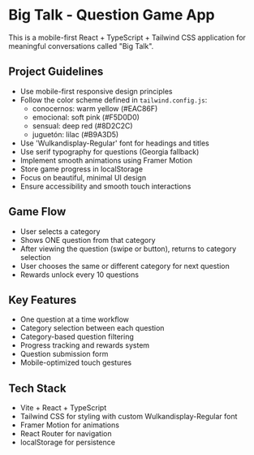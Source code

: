 <!-- Use this file to provide workspace-specific custom instructions to Copilot. For more details, visit https://code.visualstudio.com/docs/copilot/copilot-customization#_use-a-githubcopilotinstructionsmd-file -->

# Big Talk - Question Game App

This is a mobile-first React + TypeScript + Tailwind CSS application for meaningful conversations called "Big Talk".

## Project Guidelines

- Use mobile-first responsive design principles
- Follow the color scheme defined in `tailwind.config.js`:
  - conocernos: warm yellow (#EAC86F)
  - emocional: soft pink (#F5D0D0)  
  - sensual: deep red (#8D2C2C)
  - juguetón: lilac (#B9A3D5)
- Use 'Wulkandisplay-Regular' font for headings and titles
- Use serif typography for questions (Georgia fallback)
- Implement smooth animations using Framer Motion
- Store game progress in localStorage
- Focus on beautiful, minimal UI design
- Ensure accessibility and smooth touch interactions

## Game Flow

- User selects a category
- Shows ONE question from that category
- After viewing the question (swipe or button), returns to category selection
- User chooses the same or different category for next question
- Rewards unlock every 10 questions

## Key Features

- One question at a time workflow
- Category selection between each question
- Category-based question filtering
- Progress tracking and rewards system
- Question submission form
- Mobile-optimized touch gestures

## Tech Stack

- Vite + React + TypeScript
- Tailwind CSS for styling with custom Wulkandisplay-Regular font
- Framer Motion for animations
- React Router for navigation
- localStorage for persistence

